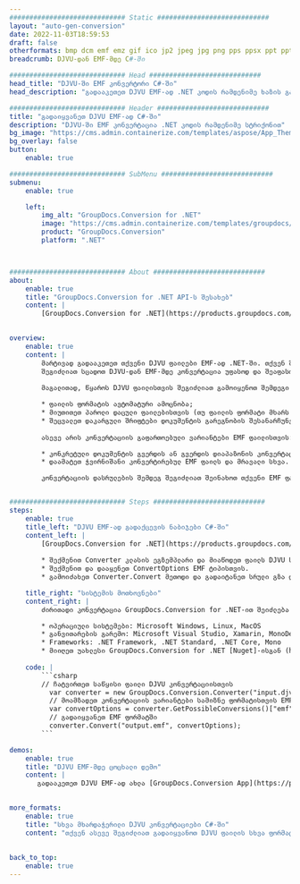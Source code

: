 ```yaml
---
############################# Static ############################
layout: "auto-gen-conversion"
date: 2022-11-03T18:59:53
draft: false
otherformats: bmp dcm emf emz gif ico jp2 jpeg jpg png pps ppsx ppt pptx psb psd svg svgz tga tif tiff webp wmf wmz
breadcrumb: DJVU-დან EMF-მდე C#-ში

############################# Head ############################
head_title: "DJVU-ში EMF კონვერტორი C#-ში"
head_description: "გადააკეთეთ DJVU EMF-ად .NET კოდის რამდენიმე ხაზის გამოყენებით. გამოიყენეთ GroupDocs Document Conversion API 160-ზე მეტი ფაილის ფორმატის გადასაყვანად."

############################# Header ############################
title: "გადაიყვანეთ DJVU EMF-ად C#-ში"
description: "DJVU-ში EMF კონვერტაცია .NET კოდის რამდენიმე სტრიქონით"
bg_image: "https://cms.admin.containerize.com/templates/aspose/App_Themes/V3/images/bg/header1.png"
bg_overlay: false
button:
    enable: true

############################# SubMenu ############################
submenu:
    enable: true

    left:
        img_alt: "GroupDocs.Conversion for .NET"
        image: "https://cms.admin.containerize.com/templates/groupdocs/images/product-logos/90x90-noborder/groupdocs-conversion-net.png"
        product: "GroupDocs.Conversion"
        platform: ".NET"



############################# About ############################
about:
    enable: true
    title: "GroupDocs.Conversion for .NET API-ს შესახებ"
    content: |
        [GroupDocs.Conversion for .NET](https://products.groupdocs.com/conversion/net/) შეიძლება გამოყენებულ იქნას Microsoft Word, Excel, PowerPoint, PDF, Visio და სხვა ფორმატების გადასაყვანად. GroupDocs.Conversion არის დამოუკიდებელი API, რომელიც შესაფერისია back-end და შიდა სისტემებისთვის, სადაც საჭიროა მაღალი შესრულება. ის არ არის დამოკიდებული რაიმე პროგრამულ უზრუნველყოფაზე, როგორიცაა Microsoft ან Open Office.
    

overview:
    enable: true
    content: |
        მარტივად გადააკეთეთ თქვენი DJVU ფაილები EMF-ად .NET-ში. თქვენ შეგიძლიათ გამოიყენოთ მხოლოდ რამდენიმე C# კოდის ხაზი თქვენს მიერ არჩეულ ნებისმიერ პლატფორმაზე, როგორიცაა - Windows, Linux, macOS.
        შეგიძლიათ სცადოთ DJVU-დან EMF-მდე კონვერტაცია უფასოდ და შეაფასოთ კონვერტაციის შედეგების ხარისხი. ფაილის კონვერტაციის მარტივ სცენარებთან ერთად, შეგიძლიათ სცადოთ უფრო მოწინავე ვარიანტები წყაროს DJVU ფაილის ჩატვირთვისა და გამომავალი EMF შედეგის შესანახად. 
        
        მაგალითად, წყაროს DJVU ფაილისთვის შეგიძლიათ გამოიყენოთ შემდეგი ჩატვირთვის ვარიანტები:

        * ფაილის ფორმატის ავტომატური ამოცნობა;
        * მიუთითეთ პაროლი დაცული ფაილებისთვის (თუ ფაილის ფორმატი მხარს უჭერს მას);
        * შეცვალეთ დაკარგული შრიფტები დოკუმენტის გარეგნობის შესანარჩუნებლად.
        
        ასევე არის კონვერტაციის გაფართოებული ვარიანტები EMF ფაილისთვის:

        * კონკრეტული დოკუმენტის გვერდის ან გვერდის დიაპაზონის კონვერტაცია;
        * დაამატეთ ჭვირნიშანი კონვერტირებულ EMF ფაილს და მრავალი სხვა.

        კონვერტაციის დასრულების შემდეგ შეგიძლიათ შეინახოთ თქვენი EMF ფაილი ფაილის ლოკალურ გზაზე ან მესამე მხარის საცავში, როგორიცაა FTP, Amazon S3, Google Drive, Dropbox და ა.შ. გთხოვთ გაითვალისწინოთ - გადააკეთოთ DJVU {{{{ TO}} არ არის საჭირო რაიმე დამატებითი პროგრამული უზრუნველყოფის დაყენება - როგორიცაა MS Office, Open Office, Adobe Acrobat Reader და ა.შ.


############################# Steps ############################
steps:
    enable: true
    title_left: "DJVU EMF-ად გადაქცევის ნაბიჯები C#-ში"
    content_left: |
        [GroupDocs.Conversion for .NET](https://products.groupdocs.com/conversion/net/) აადვილებს დეველოპერებს გადაიყვანონ DJVU ფაილი EMF-ად რამდენიმე სტრიქონის კოდით.
        
        * შექმენით Converter კლასის ეგზემპლარი და მიაწოდეთ ფაილს DJVU სრული გზა
        * შექმენით და დააყენეთ ConvertOptions EMF ტიპისთვის.
        * გამოიძახეთ Converter.Convert მეთოდი და გადაიტანეთ სრული გზა და ფორმატი (EMF) პარამეტრად.

    title_right: "სისტემის მოთხოვნები"
    content_right: |
        ძირითადი კონვერტაცია GroupDocs.Conversion for .NET-ით შეიძლება განხორციელდეს რამდენიმე მარტივი ნაბიჯით. ჩვენი API მხარდაჭერილია ყველა ძირითად პლატფორმაზე და ოპერაციულ სისტემაზე. ქვემოთ მოცემული კოდის შესრულებამდე დარწმუნდით, რომ თქვენს სისტემაში დაინსტალირებული გაქვთ შემდეგი წინაპირობები.

        * ოპერაციული სისტემები: Microsoft Windows, Linux, MacOS
        * განვითარების გარემო: Microsoft Visual Studio, Xamarin, MonoDevelop
        * Frameworks: .NET Framework, .NET Standard, .NET Core, Mono
        * მიიღეთ უახლესი GroupDocs.Conversion for .NET [Nuget]-ისგან (https://www.nuget.org/packages/groupdocs.conversion)
         
    code: |
        ```csharp    
        // ჩატვირთეთ საწყისი ფაილი DJVU კონვერტაციისთვის
          var converter = new GroupDocs.Conversion.Converter("input.djvu");
          // მოამზადეთ კონვერტაციის ვარიანტები სამიზნე ფორმატისთვის EMF
          var convertOptions = converter.GetPossibleConversions()["emf"].ConvertOptions;
          // გადაიყვანეთ EMF ფორმატში
          converter.Convert("output.emf", convertOptions);
        ```

demos:
    enable: true
    title: "DJVU EMF-მდე ცოცხალი დემო"
    content: |
       გადააკეთეთ DJVU EMF-ად ახლა [GroupDocs.Conversion App](https://products.groupdocs.app/conversion/family) ვებსაიტის მონახულებით. ონლაინ დემოს აქვს შემდეგი უპირატესობები
          

more_formats:
    enable: true
    title: "სხვა მხარდაჭერილი DJVU კონვერტაციები C#-ში"
    content: "თქვენ ასევე შეგიძლიათ გადაიყვანოთ DJVU ფაილის სხვა ფორმატებში. გთხოვთ იხილოთ სია ქვემოთ."
       
       
back_to_top:
    enable: true
---
```

